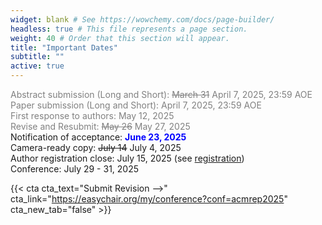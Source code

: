 ```yaml
---
widget: blank # See https://wowchemy.com/docs/page-builder/
headless: true # This file represents a page section.
weight: 40 # Order that this section will appear.
title: "Important Dates"
subtitle: ""
active: true
---
```


<span style=color:grey>Abstract submission (Long and Short): <s>March 31</s> April 7, 2025, 23:59 AOE</span>  
<span style=color:grey>Paper submission (Long and Short): April 7, 2025, 23:59 AOE</span>  
<span style=color:grey>First response to authors: May 12, 2025</span>  
<span style=color:grey>Revise and Resubmit: <s>May 26</s> May 27, 2025</span>  
Notification of acceptance: <span style=color:blue;font-weight:bold>June 23, 2025</span>  
Camera-ready copy: <s>July 14</s> July 4, 2025  
Author registration close: July 15, 2025 (see [registration](/2025/registration#authors))  
Conference:  July 29 - 31, 2025  

{{< cta cta_text="Submit Revision -->" cta_link="https://easychair.org/my/conference?conf=acmrep2025" cta_new_tab="false" >}}
